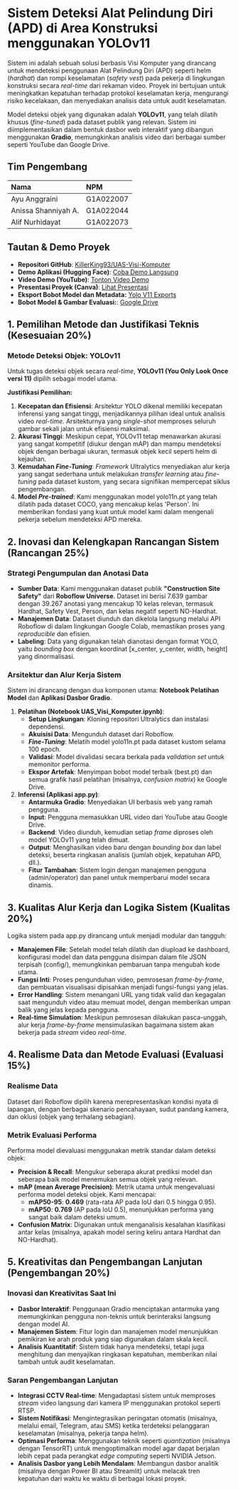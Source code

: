 # **Sistem Deteksi Alat Pelindung Diri (APD) di Area Konstruksi menggunakan YOLOv11**

Sistem ini adalah sebuah solusi berbasis Visi Komputer yang dirancang untuk mendeteksi penggunaan Alat Pelindung Diri (APD) seperti helm (_hardhat_) dan rompi keselamatan (_safety vest_) pada pekerja di lingkungan konstruksi secara _real-time_ dari rekaman video. Proyek ini bertujuan untuk meningkatkan kepatuhan terhadap protokol keselamatan kerja, mengurangi risiko kecelakaan, dan menyediakan analisis data untuk audit keselamatan.

Model deteksi objek yang digunakan adalah **YOLOv11**, yang telah dilatih khusus (_fine-tuned_) pada dataset publik yang relevan. Sistem ini diimplementasikan dalam bentuk dasbor web interaktif yang dibangun menggunakan **Gradio**, memungkinkan analisis video dari berbagai sumber seperti YouTube dan Google Drive.

## **Tim Pengembang**

| Nama                | NPM       |
| :------------------ | :-------- |
| Ayu Anggraini       | G1A022007 |
| Anissa Shanniyah A. | G1A022044 |
| Alif Nurhidayat     | G1A022073 |

## **Tautan & Demo Proyek**

- **Repositori GitHub**: [KillerKing93/UAS-Visi-Komputer](https://github.com/KillerKing93/UAS-Visi-Komputer)
- **Demo Aplikasi (Hugging Face)**: [Coba Demo Langsung](https://huggingface.co/spaces/KillerKing93/UAS-VisiKomputer-ConstructionWorker)
- **Video Demo (YouTube)**: [Tonton Video Demo](https://youtu.be/4KZygNTIRJw)
- **Presentasi Proyek (Canva)**: [Lihat Presentasi](https://www.canva.com/design/DAGmdjBp-g8/e-WFxyfP_Z15-a0fOmzktg/edit?utm_content=DAGmdjBp-g8&utm_campaign=designshare&utm_medium=link2&utm_source=sharebutton)
- **Eksport Bobot Model dan Metadata:** [Yolo V11 Exports](https://drive.google.com/drive/folders/1ZgIKv7K4RTLR4VsM2PULomU4B46b70jt)
- **Bobot Model & Gambar Evaluasi:**: [Google Drive](https://drive.google.com/drive/folders/17R3B7BB8y0sVvjztTU5xI17a-m2GFBtN)

## **1\. Pemilihan Metode dan Justifikasi Teknis (Kesesuaian 20%)**

### **Metode Deteksi Objek: YOLOv11**

Untuk tugas deteksi objek secara _real-time_, **YOLOv11 (You Only Look Once versi 11\)** dipilih sebagai model utama.

**Justifikasi Pemilihan:**

1. **Kecepatan dan Efisiensi**: Arsitektur YOLO dikenal memiliki kecepatan inferensi yang sangat tinggi, menjadikannya pilihan ideal untuk analisis video _real-time_. Arsitekturnya yang _single-shot_ memproses seluruh gambar sekali jalan untuk efisiensi maksimal.
2. **Akurasi Tinggi**: Meskipun cepat, YOLOv11 tetap menawarkan akurasi yang sangat kompetitif (diukur dengan mAP) dan mampu mendeteksi objek dengan berbagai ukuran, termasuk objek kecil seperti helm di kejauhan.
3. **Kemudahan _Fine-Tuning_**: _Framework_ Ultralytics menyediakan alur kerja yang sangat sederhana untuk melakukan _transfer learning_ atau _fine-tuning_ pada dataset kustom, yang secara signifikan mempercepat siklus pengembangan.
4. **Model _Pre-trained_**: Kami menggunakan model yolo11n.pt yang telah dilatih pada dataset COCO, yang mencakup kelas 'Person'. Ini memberikan fondasi yang kuat untuk model kami dalam mengenali pekerja sebelum mendeteksi APD mereka.

## **2\. Inovasi dan Kelengkapan Rancangan Sistem (Rancangan 25%)**

### **Strategi Pengumpulan dan Anotasi Data**

- **Sumber Data**: Kami menggunakan dataset publik **"Construction Site Safety"** dari **Roboflow Universe**. Dataset ini berisi 7.639 gambar dengan 39.267 anotasi yang mencakup 10 kelas relevan, termasuk Hardhat, Safety Vest, Person, dan kelas negatif seperti NO-Hardhat.
- **Manajemen Data**: Dataset diunduh dan dikelola langsung melalui API Roboflow di dalam lingkungan Google Colab, memastikan proses yang _reproducible_ dan efisien.
- **Labeling**: Data yang digunakan telah dianotasi dengan format YOLO, yaitu _bounding box_ dengan koordinat \[x_center, y_center, width, height\] yang dinormalisasi.

### **Arsitektur dan Alur Kerja Sistem**

Sistem ini dirancang dengan dua komponen utama: **Notebook Pelatihan Model** dan **Aplikasi Dasbor Gradio**.

1. **Pelatihan (Notebook UAS_Visi_Komputer.ipynb)**:
   - **Setup Lingkungan**: Kloning repositori Ultralytics dan instalasi dependensi.
   - **Akuisisi Data**: Mengunduh dataset dari Roboflow.
   - **_Fine-Tuning_**: Melatih model yolo11n.pt pada dataset kustom selama 100 epoch.
   - **Validasi**: Model divalidasi secara berkala pada _validation set_ untuk memonitor performa.
   - **Ekspor Artefak**: Menyimpan bobot model terbaik (best.pt) dan semua grafik hasil pelatihan (misalnya, _confusion matrix_) ke Google Drive.
2. **Inferensi (Aplikasi app.py)**:
   - **Antarmuka Gradio**: Menyediakan UI berbasis web yang ramah pengguna.
   - **Input**: Pengguna memasukkan URL video dari YouTube atau Google Drive.
   - **Backend**: Video diunduh, kemudian setiap _frame_ diproses oleh model YOLOv11 yang telah dimuat.
   - **Output**: Menghasilkan video baru dengan _bounding box_ dan label deteksi, beserta ringkasan analisis (jumlah objek, kepatuhan APD, dll.).
   - **Fitur Tambahan**: Sistem login dengan manajemen pengguna (admin/operator) dan panel untuk memperbarui model secara dinamis.

## **3\. Kualitas Alur Kerja dan Logika Sistem (Kualitas 20%)**

Logika sistem pada app.py dirancang untuk menjadi modular dan tangguh:

- **Manajemen File**: Setelah model telah dilatih dan diupload ke dashboard, konfigurasi model dan data pengguna disimpan dalam file JSON terpisah (config/), memungkinkan pembaruan tanpa mengubah kode utama.
- **Fungsi Inti**: Proses pengunduhan video, pemrosesan _frame-by-frame_, dan pembuatan visualisasi dipisahkan menjadi fungsi-fungsi yang jelas.
- **Error Handling**: Sistem menangani URL yang tidak valid dan kegagalan saat mengunduh video atau memuat model, dengan memberikan umpan balik yang jelas kepada pengguna.
- **Real-time Simulation**: Meskipun pemrosesan dilakukan pasca-unggah, alur kerja _frame-by-frame_ mensimulasikan bagaimana sistem akan bekerja pada _stream_ video _real-time_.

## **4\. Realisme Data dan Metode Evaluasi (Evaluasi 15%)**

### **Realisme Data**

Dataset dari Roboflow dipilih karena merepresentasikan kondisi nyata di lapangan, dengan berbagai skenario pencahayaan, sudut pandang kamera, dan oklusi (objek yang terhalang sebagian).

### **Metrik Evaluasi Performa**

Performa model dievaluasi menggunakan metrik standar dalam deteksi objek:

- **Precision & Recall**: Mengukur seberapa akurat prediksi model dan seberapa baik model menemukan semua objek yang relevan.
- **mAP (mean Average Precision)**: Metrik utama untuk mengevaluasi performa model deteksi objek. Kami mencapai:
  - **mAP50-95**: **0.469** (rata-rata AP pada IoU dari 0.5 hingga 0.95).
  - **mAP50**: **0.769** (AP pada IoU 0.5), menunjukkan performa yang sangat baik dalam deteksi umum.
- **Confusion Matrix**: Digunakan untuk menganalisis kesalahan klasifikasi antar kelas (misalnya, apakah model sering keliru antara Hardhat dan NO-Hardhat).

## **5\. Kreativitas dan Pengembangan Lanjutan (Pengembangan 20%)**

### **Inovasi dan Kreativitas Saat Ini**

- **Dasbor Interaktif**: Penggunaan Gradio menciptakan antarmuka yang memungkinkan pengguna non-teknis untuk berinteraksi langsung dengan model AI.
- **Manajemen Sistem**: Fitur login dan manajemen model menunjukkan pemikiran ke arah produk yang siap digunakan dalam skala kecil.
- **Analisis Kuantitatif**: Sistem tidak hanya mendeteksi, tetapi juga menghitung dan menyajikan ringkasan kepatuhan, memberikan nilai tambah untuk audit keselamatan.

### **Saran Pengembangan Lanjutan**

- **Integrasi CCTV Real-time**: Mengadaptasi sistem untuk memproses _stream_ video langsung dari kamera IP menggunakan protokol seperti RTSP.
- **Sistem Notifikasi**: Mengintegrasikan peringatan otomatis (misalnya, melalui email, Telegram, atau SMS) ketika terdeteksi pelanggaran keselamatan (misalnya, pekerja tanpa helm).
- **Optimasi Performa**: Menggunakan teknik seperti _quantization_ (misalnya dengan TensorRT) untuk mengoptimalkan model agar dapat berjalan lebih cepat pada perangkat _edge computing_ seperti NVIDIA Jetson.
- **Analisis Dasbor yang Lebih Mendalam**: Membangun dasbor analitik (misalnya dengan Power BI atau Streamlit) untuk melacak tren kepatuhan dari waktu ke waktu di berbagai lokasi proyek.
